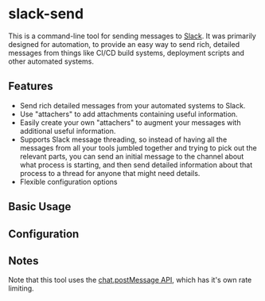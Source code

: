 # slack-send #

This is a command-line tool for sending messages to
[Slack](https://slack.com/).  It was primarily designed for
automation, to provide an easy way to send rich, detailed messages
from things like CI/CD build systems, deployment scripts and other
automated systems.

## Features ##

* Send rich detailed messages from your automated systems to Slack.
* Use "attachers" to add attachments containing useful information.
* Easily create your own "attachers" to augment your messages with
  additional useful information.
* Supports Slack message threading, so instead of having all the
  messages from all your tools jumbled together and trying to pick out
  the relevant parts, you can send an initial message to the channel
  about what process is starting, and then send detailed information
  about that process to a thread for anyone that might need details.
* Flexible configuration options

## Basic Usage ##

## Configuration ##

## Notes ##

Note that this tool uses the [chat.postMessage API][postMessage],
which has it's own rate limiting.

[postMessage]: https://api.slack.com/methods/chat.postMessage
